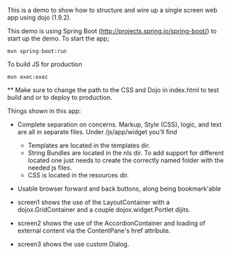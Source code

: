 This is a demo to show how to structure and wire up a single screen web app using dojo (1.9.2).

This demo is using Spring Boot (http://projects.spring.io/spring-boot/) to start up the demo. To start the app;

    mvn spring-boot:run


To build JS for production

    mvn exec:exec

** Make sure to change the path to the CSS and Dojo in index.html to test build and or to deploy to production.


Things shown in this app:

 * Complete separation on concerns.  Markup, Style (CSS), logic, and text are all in separate files. Under /js/app/widget you'll find
   * Templates are located in the templates dir.
   * String Bundles are located in the nls dir.  To add support for different located one just needs to create the correctly named folder with the needed js files.
   * CSS is located in the resources dir.

 * Usable browser forward and back buttons, along being bookmark'able

 * screen1 shows the use of the LayoutContainer with a dojox.GridContainer and a couple dojox.widget.Portlet dijits.

 * screen2 shows the use of the AccordionContainer and loading of external content via the ContentPane's href attribute.

 * screen3 shows the use custom Dialog.









